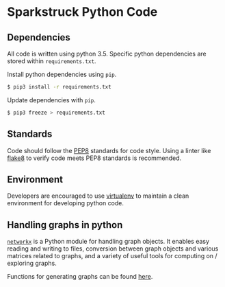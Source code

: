 # Sparkstruck Python Code

## Dependencies

All code is written using python 3.5. Specific python dependencies are stored within `requirements.txt`.

Install python dependencies using `pip`.
```bash
$ pip3 install -r requirements.txt
```

Update dependencies with `pip`.
```bash
$ pip3 freeze > requirements.txt
```

## Standards

Code should follow the [PEP8](https://www.python.org/dev/peps/pep-0008/) standards for code style. Using a linter like [flake8](http://flake8.readthedocs.io/en/latest/) to verify code meets PEP8 standards is recommended.

## Environment

Developers are encouraged to use [virtualenv](https://virtualenv.pypa.io/en/stable/) to maintain a clean environment for developing python code.

## Handling graphs in python

[`networkx`]((http://networkx.readthedocs.io/en/networkx-1.11/)) is a Python module for handling graph objects. It enables easy reading and writing to files, conversion between graph objects and various matrices related to graphs, and a variety of  useful tools for computing on / exploring graphs.

Functions for generating graphs can be found [here](https://networkx.github.io/documentation/development/reference/generators.html).
